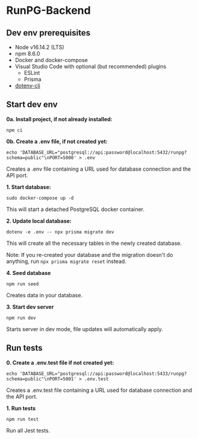 # RunPG-Backend

## Dev env prerequisites
- Node v16.14.2 (LTS)
- npm 8.6.0
- Docker and docker-compose
- Visual Studio Code with optional (but recommended) plugins
  - ESLint
  - Prisma
- [dotenv-cli](https://www.npmjs.com/package/dotenv-cli)

## Start dev env
**0a. Install project, if not already installed:**
```
npm ci
```

**0b. Create a .env file, if not created yet:**
```
echo 'DATABASE_URL="postgresql://api:password@localhost:5432/runpg?schema=public"\nPORT=5000' > .env
```
Creates a .env file containing a URL used for database connection and the API port.

**1. Start database:**
```
sudo docker-compose up -d
```
This will start a detached PostgreSQL docker container.

**2. Update local database:**
```
dotenv -e .env -- npx prisma migrate dev
```
This will create all the necessary tables in the newly created database.

Note: If you re-created your database and the migration doesn't do anything, run `npx prisma migrate reset` instead.

**4. Seed database**
```
npm run seed
```
Creates data in your database.

**3. Start dev server**
```
npm run dev
```
Starts server in dev mode, file updates will automatically apply.

## Run tests
**0. Create a .env.test file if not created yet:**
```
echo 'DATABASE_URL="postgresql://api:password@localhost:5433/runpg?schema=public"\nPORT=5001' > .env.test
```
Creates a .env.test file containing a URL used for database connection and the API port.

**1. Run tests**
```
npm run test
```
Run all Jest tests.
